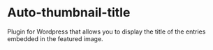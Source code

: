# Auto-thumbnail-title
Plugin for Wordpress that allows you to display the title of the entries embedded in the featured image.
